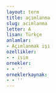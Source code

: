 ```yaml
---
layout: term
title: açımlanma
slug: acimlanma
letter: A
lisan: Türkçe
anlamlar:
- Açımlanmak işi
ozellikler:
- - isim
ornekler:
- - ''
orneklerkaynak:
- - ''
---
```

